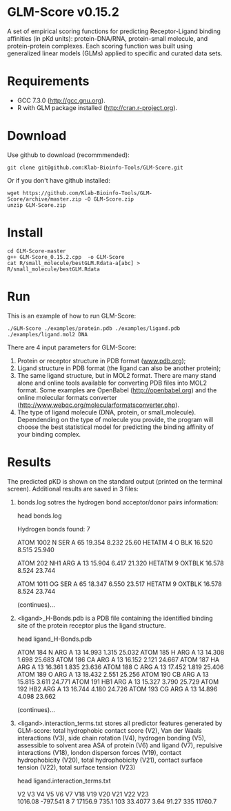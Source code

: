 GLM-Score v0.15.2
========

A set of empirical scoring functions for predicting Receptor-Ligand binding affinities (in pKd units): protein-DNA/RNA, protein-small molecule, and protein-protein complexes.
Each scoring function was built using generalized linear models (GLMs) applied to specific and curated data sets.

# Requirements

- GCC 7.3.0 (http://gcc.gnu.org).
- R with GLM package installed (http://cran.r-project.org).

# Download

Use github to download (recommmended):

    git clone git@github.com:Klab-Bioinfo-Tools/GLM-Score.git

Or if you don't have github installed:

    wget https://github.com/Klab-Bioinfo-Tools/GLM-Score/archive/master.zip -O GLM-Score.zip
    unzip GLM-Score.zip
    
# Install
    
    cd GLM-Score-master
    g++ GLM-Score_0.15.2.cpp  -o GLM-Score
    cat R/small_molecule/bestGLM.Rdata-a[abc] > R/small_molecule/bestGLM.Rdata
    
# Run
    
This is an example of how to run GLM-Score:

    ./GLM-Score ./examples/protein.pdb ./examples/ligand.pdb ./examples/ligand.mol2 DNA
    
There are 4 input parameters for GLM-Score:

1. Protein or receptor structure in PDB format (www.pdb.org);
2. Ligand structure in PDB format (the ligand can also be another protein);
3. The same ligand structure, but in MOL2 format. There are many stand alone and online tools available for converting PDB files into MOL2 format. Some examples are OpenBabel (http://openbabel.org) and the online molecular formats converter (http://www.webqc.org/molecularformatsconverter.php).
4. The type of ligand molecule (DNA, protein, or small_molecule). Dependending on the type of molecule you provide, the program will choose the best statistical model for predicting the binding affinity of your binding complex.


# Results

The predicted pKD is shown on the standard output (printed on the terminal screen). Additional results are saved in 3 files:    

1. bonds.log sotres the hydrogen bond acceptor/donor pairs information:

    head bonds.log
    
    Hydrogen bonds found: 7
    
    ATOM   1002  N   SER A  65      19.354   8.232  25.60
    HETATM    4   O  BLK            16.520   8.515  25.940
    
    ATOM    202  NH1 ARG A  13      15.904   6.417  21.320
    HETATM    9   OXTBLK            16.578   8.524  23.744
    
    ATOM   1011  OG  SER A  65      18.347   6.550  23.517
    HETATM    9   OXTBLK            16.578   8.524  23.744
    
    (continues)...
    
2. \<ligand\>_H-Bonds.pdb is a PDB file containing the identified binding site of the protein receptor plus the ligand structure.

    head ligand_H-Bonds.pdb
    
    ATOM    184  N   ARG A  13      14.993   1.315  25.032
    ATOM    185  H   ARG A  13      14.308   1.698  25.683
    ATOM    186  CA  ARG A  13      16.152   2.121  24.667
    ATOM    187  HA  ARG A  13      16.361   1.835  23.636
    ATOM    188  C   ARG A  13      17.452   1.819  25.406
    ATOM    189  O   ARG A  13      18.432   2.551  25.256
    ATOM    190  CB  ARG A  13      15.815   3.611  24.771
    ATOM    191  HB1 ARG A  13      15.327   3.790  25.729
    ATOM    192  HB2 ARG A  13      16.744   4.180  24.726
    ATOM    193  CG  ARG A  13      14.896   4.098  23.662
    
    (continues)...
    
3. \<ligand\>.interaction_terms.txt stores all predictor features generated by GLM-score: 
total hydrophobic contact score (V2), Van der Waals interactions (V3), side chain rotation (V4), hydrogen bonding (V5), assessible to solvent area ASA of protein (V6) and ligand (V7), repulsive interactions (V18), london disperson forces (V19), contact hydrophobicity (V20), total hydrophobicity (V21), contact surface tension (V22), total surface tension (V23) 

    head ligand.interaction_terms.txt
    
    V2      V3      V4      V5      V6      V7      V18     V19     V20     V21     V22     V23    
    1016.08 -797.541        8       7       17156.9 735.1   103     33.4077 3.64    91.27   335     11760.7
    
